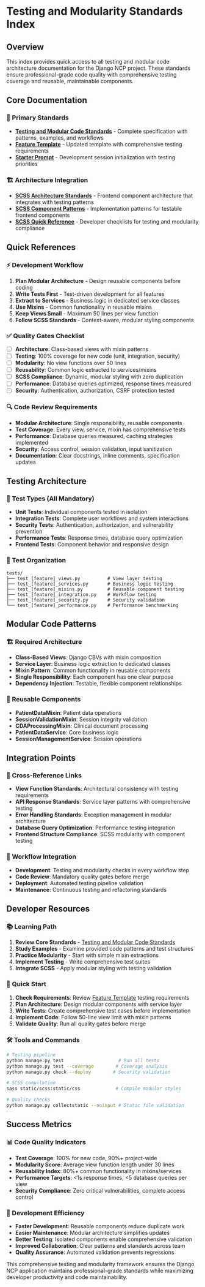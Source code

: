 # Testing and Modularity Standards Index

## Overview

This index provides quick access to all testing and modular code architecture documentation for the Django NCP project. These standards ensure professional-grade code quality with comprehensive testing coverage and reusable, maintainable components.

## Core Documentation

### 🎯 Primary Standards

- **[Testing and Modular Code Standards](./testing-and-modular-code-standards.md)** - Complete specification with patterns, examples, and workflows
- **[Feature Template](./feature-template.md)** - Updated template with comprehensive testing requirements
- **[Starter Prompt](./starter-prompt.md)** - Development session initialization with testing priorities

### 🏗️ Architecture Integration

- **[SCSS Architecture Standards](./scss-architecture-standards.md)** - Frontend component architecture that integrates with testing patterns
- **[SCSS Component Patterns](./scss-component-patterns.md)** - Implementation patterns for testable frontend components
- **[SCSS Quick Reference](./scss-quick-reference.md)** - Developer checklists for testing and modularity compliance

## Quick References

### ⚡ Development Workflow

1. **Plan Modular Architecture** - Design reusable components before coding
2. **Write Tests First** - Test-driven development for all features
3. **Extract to Services** - Business logic in dedicated service classes
4. **Use Mixins** - Common functionality in reusable mixins
5. **Keep Views Small** - Maximum 50 lines per view function
6. **Follow SCSS Standards** - Context-aware, modular styling components

### ✅ Quality Gates Checklist

- [ ] **Architecture**: Class-based views with mixin patterns
- [ ] **Testing**: 100% coverage for new code (unit, integration, security)
- [ ] **Modularity**: No view functions over 50 lines
- [ ] **Reusability**: Common logic extracted to services/mixins
- [ ] **SCSS Compliance**: Dynamic, modular styling with zero duplication
- [ ] **Performance**: Database queries optimized, response times measured
- [ ] **Security**: Authentication, authorization, CSRF protection tested

### 🔍 Code Review Requirements

- **Modular Architecture**: Single responsibility, reusable components
- **Test Coverage**: Every view, service, mixin has comprehensive tests
- **Performance**: Database queries measured, caching strategies implemented
- **Security**: Access control, session validation, input sanitization
- **Documentation**: Clear docstrings, inline comments, specification updates

## Testing Architecture

### 🧪 Test Types (All Mandatory)

- **Unit Tests**: Individual components tested in isolation
- **Integration Tests**: Complete user workflows and system interactions
- **Security Tests**: Authentication, authorization, and vulnerability prevention
- **Performance Tests**: Response times, database query optimization
- **Frontend Tests**: Component behavior and responsive design

### 📁 Test Organization

```
tests/
├── test_[feature]_views.py          # View layer testing
├── test_[feature]_services.py       # Business logic testing
├── test_[feature]_mixins.py         # Reusable component testing
├── test_[feature]_integration.py    # Workflow testing
├── test_[feature]_security.py       # Security validation
└── test_[feature]_performance.py    # Performance benchmarking
```

## Modular Code Patterns

### 🏗️ Required Architecture

- **Class-Based Views**: Django CBVs with mixin composition
- **Service Layer**: Business logic extraction to dedicated classes
- **Mixin Pattern**: Common functionality in reusable components
- **Single Responsibility**: Each component has one clear purpose
- **Dependency Injection**: Testable, flexible component relationships

### 🔄 Reusable Components

- **PatientDataMixin**: Patient data operations
- **SessionValidationMixin**: Session integrity validation
- **CDAProcessingMixin**: Clinical document processing
- **PatientDataService**: Core business logic
- **SessionManagementService**: Session operations

## Integration Points

### 🔗 Cross-Reference Links

- **View Function Standards**: Architectural consistency with testing requirements
- **API Response Standards**: Service layer patterns with comprehensive testing
- **Error Handling Standards**: Exception management in modular architecture
- **Database Query Optimization**: Performance testing integration
- **Frontend Structure Compliance**: SCSS modularity with component testing

### 🎯 Workflow Integration

- **Development**: Testing and modularity checks in every workflow step
- **Code Review**: Mandatory quality gates before merge
- **Deployment**: Automated testing pipeline validation
- **Maintenance**: Continuous testing and refactoring standards

## Developer Resources

### 📚 Learning Path

1. **Review Core Standards** - [Testing and Modular Code Standards](./testing-and-modular-code-standards.md)
2. **Study Examples** - Examine provided code patterns and test structures
3. **Practice Modularity** - Start with simple mixin extractions
4. **Implement Testing** - Write comprehensive test suites
5. **Integrate SCSS** - Apply modular styling with testing validation

### 🚀 Quick Start

1. **Check Requirements**: Review [Feature Template](./feature-template.md) testing requirements
2. **Plan Architecture**: Design modular components with service layer
3. **Write Tests**: Create comprehensive test cases before implementation
4. **Implement Code**: Follow 50-line view limit with mixin patterns
5. **Validate Quality**: Run all quality gates before merge

### 🛠️ Tools and Commands

```bash
# Testing pipeline
python manage.py test                    # Run all tests
python manage.py test --coverage        # Coverage analysis
python manage.py check --deploy        # Security validation

# SCSS compilation
sass static/scss:static/css             # Compile modular styles

# Quality checks
python manage.py collectstatic --noinput # Static file validation
```

## Success Metrics

### 📊 Code Quality Indicators

- **Test Coverage**: 100% for new code, 90%+ project-wide
- **Modularity Score**: Average view function length under 30 lines
- **Reusability Index**: 80%+ common functionality in mixins/services
- **Performance Targets**: <1s response times, <5 database queries per view
- **Security Compliance**: Zero critical vulnerabilities, complete access control

### 🎯 Development Efficiency

- **Faster Development**: Reusable components reduce duplicate work
- **Easier Maintenance**: Modular architecture simplifies updates
- **Better Testing**: Isolated components enable comprehensive validation
- **Improved Collaboration**: Clear patterns and standards across team
- **Quality Assurance**: Automated validation prevents regressions

This comprehensive testing and modularity framework ensures the Django NCP application maintains professional-grade standards while maximizing developer productivity and code maintainability.
